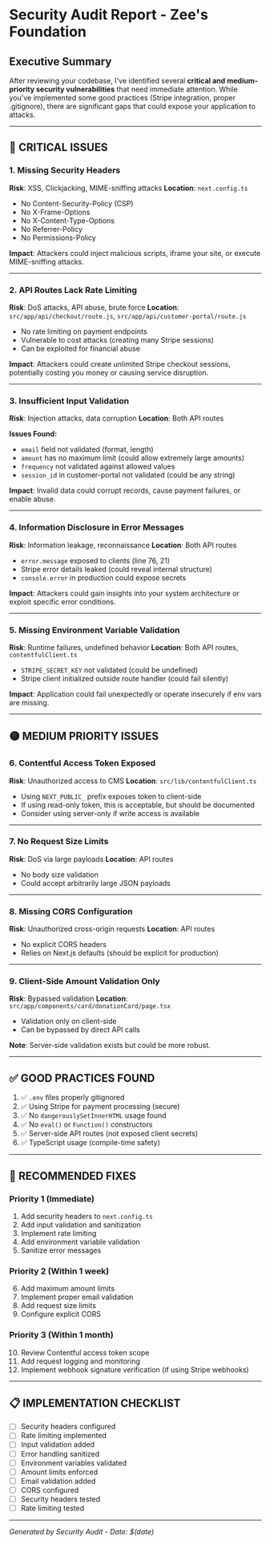 # Security Audit Report - Zee's Foundation

## Executive Summary
After reviewing your codebase, I've identified several **critical and medium-priority security vulnerabilities** that need immediate attention. While you've implemented some good practices (Stripe integration, proper .gitignore), there are significant gaps that could expose your application to attacks.

---

## 🔴 CRITICAL ISSUES

### 1. **Missing Security Headers**
**Risk**: XSS, Clickjacking, MIME-sniffing attacks
**Location**: `next.config.ts`
- No Content-Security-Policy (CSP)
- No X-Frame-Options
- No X-Content-Type-Options
- No Referrer-Policy
- No Permissions-Policy

**Impact**: Attackers could inject malicious scripts, iframe your site, or execute MIME-sniffing attacks.

---

### 2. **API Routes Lack Rate Limiting**
**Risk**: DoS attacks, API abuse, brute force
**Location**: `src/app/api/checkout/route.js`, `src/app/api/customer-portal/route.js`
- No rate limiting on payment endpoints
- Vulnerable to cost attacks (creating many Stripe sessions)
- Can be exploited for financial abuse

**Impact**: Attackers could create unlimited Stripe checkout sessions, potentially costing you money or causing service disruption.

---

### 3. **Insufficient Input Validation**
**Risk**: Injection attacks, data corruption
**Location**: Both API routes

**Issues Found:**
- `email` field not validated (format, length)
- `amount` has no maximum limit (could allow extremely large amounts)
- `frequency` not validated against allowed values
- `session_id` in customer-portal not validated (could be any string)

**Impact**: Invalid data could corrupt records, cause payment failures, or enable abuse.

---

### 4. **Information Disclosure in Error Messages**
**Risk**: Information leakage, reconnaissance
**Location**: Both API routes
- `error.message` exposed to clients (line 76, 21)
- Stripe error details leaked (could reveal internal structure)
- `console.error` in production could expose secrets

**Impact**: Attackers could gain insights into your system architecture or exploit specific error conditions.

---

### 5. **Missing Environment Variable Validation**
**Risk**: Runtime failures, undefined behavior
**Location**: Both API routes, `contentfulClient.ts`
- `STRIPE_SECRET_KEY` not validated (could be undefined)
- Stripe client initialized outside route handler (could fail silently)

**Impact**: Application could fail unexpectedly or operate insecurely if env vars are missing.

---

## 🟡 MEDIUM PRIORITY ISSUES

### 6. **Contentful Access Token Exposed**
**Risk**: Unauthorized access to CMS
**Location**: `src/lib/contentfulClient.ts`
- Using `NEXT_PUBLIC_` prefix exposes token to client-side
- If using read-only token, this is acceptable, but should be documented
- Consider using server-only if write access is available

---

### 7. **No Request Size Limits**
**Risk**: DoS via large payloads
**Location**: API routes
- No body size validation
- Could accept arbitrarily large JSON payloads

---

### 8. **Missing CORS Configuration**
**Risk**: Unauthorized cross-origin requests
**Location**: API routes
- No explicit CORS headers
- Relies on Next.js defaults (should be explicit for production)

---

### 9. **Client-Side Amount Validation Only**
**Risk**: Bypassed validation
**Location**: `src/app/components/card/donationCard/page.tsx`
- Validation only on client-side
- Can be bypassed by direct API calls

**Note**: Server-side validation exists but could be more robust.

---

## ✅ GOOD PRACTICES FOUND

1. ✅ `.env` files properly gitignored
2. ✅ Using Stripe for payment processing (secure)
3. ✅ No `dangerouslySetInnerHTML` usage found
4. ✅ No `eval()` or `Function()` constructors
5. ✅ Server-side API routes (not exposed client secrets)
6. ✅ TypeScript usage (compile-time safety)

---

## 🔧 RECOMMENDED FIXES

### Priority 1 (Immediate)
1. Add security headers to `next.config.ts`
2. Add input validation and sanitization
3. Implement rate limiting
4. Add environment variable validation
5. Sanitize error messages

### Priority 2 (Within 1 week)
6. Add maximum amount limits
7. Implement proper email validation
8. Add request size limits
9. Configure explicit CORS

### Priority 3 (Within 1 month)
10. Review Contentful access token scope
11. Add request logging and monitoring
12. Implement webhook signature verification (if using Stripe webhooks)

---

## 📋 IMPLEMENTATION CHECKLIST

- [ ] Security headers configured
- [ ] Rate limiting implemented
- [ ] Input validation added
- [ ] Error handling sanitized
- [ ] Environment variables validated
- [ ] Amount limits enforced
- [ ] Email validation added
- [ ] CORS configured
- [ ] Security headers tested
- [ ] Rate limiting tested

---

*Generated by Security Audit - Date: $(date)*

